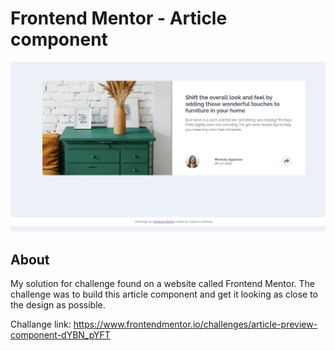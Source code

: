 # Frontend Mentor - Article component

![Design preview for the Article preview component coding challenge](./images/final.png)


## About

My solution for challenge found on a website called Frontend  Mentor.
The challenge was to build this article component and get it looking as close to the design as possible.

Challange link: https://www.frontendmentor.io/challenges/article-preview-component-dYBN_pYFT

